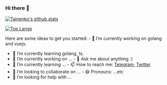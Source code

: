### Hi there 👋

[![Tainenko's github stats](https://github-readme-stats.vercel.app/api?username=tainenko)](https://github.com/tainenko/github-readme-stats)

[![Top Langs](https://github-readme-stats.vercel.app/api/top-langs/?username=tainenko)](https://github.com/tainenko/github-readme-stats)

Here are some ideas to get you started:	- 🔭 I’m currently working on golang and vuejs.
- 🌱 I’m currently learning golang, ts.
- 🔭 I’m currently working on ...	- 💬 Ask me about anything :)
- 🌱 I’m currently learning ...	- 📫 How to reach me: [Telegram](https://t.me/tainenko), [Twitter](https://twitter.com/tainenko)
- 👯 I’m looking to collaborate on ...	- 😄 Pronouns: ...etc
- 🤔 I’m looking for help with ...	
